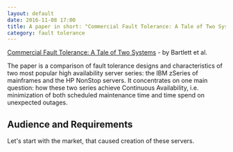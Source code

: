 ```yaml
---
layout: default
date: 2016-11-08 17:00
title: A paper in short: "Commercial Fault Tolerance: A Tale of Two Systems"
category: fault tolerance
---
```


[Commercial Fault Tolerance: A Tale of Two Systems](http://citeseer.ist.psu.edu/viewdoc/summary?doi=10.1.1.133.8058) - by Bartlett et al.

The paper is a comparison of fault tolerance designs and characteristics of two most popular high availability server series: the IBM zSeries of mainframes and the HP NonStop servers. It concentrates on one main question: how these two series achieve Continuous Availability, i.e. minimization of both scheduled maintenance time and time spend on unexpected outages. 

## Audience and Requirements

Let's start with the market, that caused creation of these servers. 

